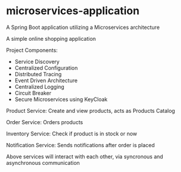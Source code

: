 # microservices-application
A Spring Boot application utilizing a Microservices architecture

A simple online shopping application

Project Components:
- Service Discovery
- Centralized Configuration
- Distributed Tracing
- Event Driven Architecture
- Centralized Logging
- Circuit Breaker
- Secure Microservices using KeyCloak

Product Service: Create and view products, acts as Products Catalog

Order Service: Orders products

Inventory Service: Check if product is in stock or now

Notification Service: Sends notifications after order is placed

Above services will interact with each other, via syncronous and asynchronous communication
